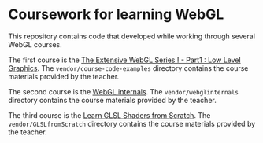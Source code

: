# Coursework for learning WebGL

This repository contains code that developed while working through several WebGL courses.

The first course is the [The Extensive WebGL Series ! - Part1 : Low Level Graphics](https://www.udemy.com/course/the-extensive-webgl-series-part1-low-level-basics/). The `vendor/course-code-examples` directory contains the course materials provided by the teacher.

The second course is the [WebGL internals](https://www.udemy.com/course/webgl-internals/). The `vendor/webglinternals` directory contains the course materials provided by the teacher.

The third course is the [Learn GLSL Shaders from Scratch](https://www.udemy.com/course/learn-glsl-shaders-from-scratch/). The `vendor/GLSLfromScratch` directory contains the course materials provided by the teacher.
